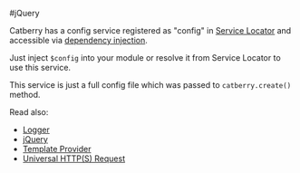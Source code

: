 #jQuery

Catberry has a config service registered as "config" in 
[Service Locator](../service-locator.md) and accessible via 
[dependency injection](../dependency-injection.md).

Just inject `$config` into your module or resolve it from 
Service Locator to use this service.

This service is just a full config file which was passed to `catberry.create()`
method.

Read also:

* [Logger](logger.md)
* [jQuery](jquery.md)
* [Template Provider](template-provider.md)
* [Universal HTTP(S) Request](universal-http-request.md)